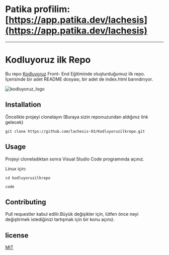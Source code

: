 # Patika profilim:[https://app.patika.dev/lachesis](https://app.patika.dev/lachesis)

---

# Kodluyoruz ilk Repo

Bu repo [Kodluyoruz](https://www.kodluyoruz.org/) Front- End Eğitiminde oluşturduğumuz ilk repo. İçerisinde bir adet README dosyası, bir adet de index.html barındırıyor.

![kodluyoruz_logo](https://avatars.githubusercontent.com/u/30476529?s=200&v=4)

## Installation 
 
 Öncelikle projeyi clonelayın (Buraya sizin reponuzundan aldığınız link gelecek)

`git clone https://github.com/lachesis-93/Kodluyoruzilkrepo.git`

## Usage

Projeyi cloneladıktan sonra Visual Studio Code programında açınız.

Linux için:

```
cd kodluyoruzilkrepo

code
```

## Contributing
  
  Pull requestler kabul edilir.Büyük değişikler için, lütfen önce neyi değiştirmek istediğinizi tartışmak için bir konu açınız.

## license

[MIT](https://choosealicense.com/licenses/mit/)



